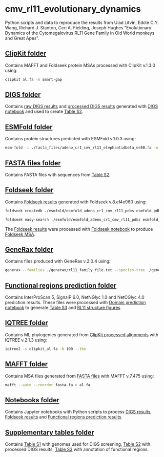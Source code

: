 # cmv_rl11_evolutionary_dynamics

Python scripts and data to reproduce the results from Ulad Litvin, Eddie C.Y. Wang, Richard J. Stanton, Ceri A. Fielding, Joseph Hughes "Evolutionary Dynamics of the Cytomegalovirus RL11 Gene Family in Old World monkeys and Great Apes".

## [ClipKit folder](clipkit)

Contains MAFFT and Foldseek protein MSAs processed with ClipKit v.1.3.0 using:

```bash
clipkit al.fa -m smart-gap
```

## [DIGS folder](digs)

Contains [raw DIGS results](digs/digs_raw_results.csv) and [processed DIGS results](digs/digs_processed_results_bitscore_46_length_75_one_hcmv.csv) generated with [DIGS notebook](notebooks/process_digs_results_manuscript.ipynb) and used to create [Table S2](supplementary_tables/sup_table_2_digs_results_table.csv).

## [ESMFold folder](esmfold)

Contains protein structures predicted with ESMFold v.1.0.3 using:

```bash
esm-fold -i ./fasta_files/adeno_cr1_cmv_rl11_elephantidbeta_ee50.fa -o ./esmfold/esmfold_adeno_cr1_cmv_rl11_pdbs
```

## [FASTA files folder](fasta_files)

Contains FASTA files with sequences from [Table S2](supplementary_tables/sup_table_2_digs_results_table.csv).

## [Foldseek folder](foldseek)

Contains [Foldseek results](foldseek/foldseek_esmfold_cmv_rl11_with_rl11d_only_results.tsv) generated with Foldseek v.8.ef4e960 using:

```bash
foldseek createdb ./esmfold/esmfold_adeno_cr1_cmv_rl11_pdbs esmfold_pdbs_DB

foldseek easy-search ./esmfold/esmfold_adeno_cr1_cmv_rl11_pdbs esmfold_pdbs_DB ./foldseek/foldseek_esmfold_cmv_rl11_with_rl11d_only_results.tsv tmp --format-output "query,target,fident,alnlen,mismatch,gapopen,qstart,qend,tstart,tend,qaln,taln,evalue,bits,prob,lddt,alntmscore" --exhaustive-search -e 1
```

The [Foldseek results](foldseek/foldseek_esmfold_cmv_rl11_with_rl11d_only_results.tsv) were processed with [Foldseek notebook](notebooks/process_foldseek_results_manuscript.ipynb) to produce [Foldseek MSA](foldseek/al_foldseek_esmfold_mandrillinebeta1_RL11J.fa).

## [GeneRax folder](generax)

Contains files produced with GeneRax v.2.0.4 using:

```bash
generax --families ./generax/rl11_family_file.txt --species-tree ./generax/cmv_tree.nw --rec-model UndatedDL --prefix ./generax/cmv_rl11_all_tbe_rec
```

## [Functional regions prediction folder](interproscan_signalp_netnglyc_netoglyc)

Contains InterProScan 5, SignalP 6.0, NetNGlyc 1.0 and NetOGlyc 4.0 prediction results. These files were processed with [Domain prediction notebook](notebooks/process_domain_prediction_results.ipynb) to generate [Table S3](supplementary_tables/sup_table_3_digs_results_table_only_cmv_with_domains_coordinates.csv) and [RL11 structure figures](interproscan_signalp_netnglyc_netoglyc/figures).

## [IQTREE folder](iqtree)

Contains ML phylogenies generated from [ClipKit processed alignments](clipkit) with IQTREE v.2.1.3 using:

```bash
iqtree2 -s clipkit_al.fa -b 100 --tbe
```
## [MAFFT folder](mafft)

Contains MSA files generated from [FASTA files](fasta_files) with MAFFT v.7.475 using:

```bash
mafft --auto --reorder fasta.fa > al.fa
```

## [Notebooks folder](notebooks)

Contains Jupyter notebooks with Python scripts to process [DIGS results](digs), [Foldseek results](foldseek) and [Functional regions prediction results](interproscan_signalp_netnglyc_netoglyc).

## [Supplementary tables folder](supplementary_tables)

Contains [Table S1](supplementary_tables/sup_table_1_digs_genomes_table.csv) with genomes used for DIGS screening, [Table S2](supplementary_tables/sup_table_2_digs_results_table.csv) with processed DIGS results, [Table S3](supplementary_tables/sup_table_3_digs_results_table_only_cmv_with_domains_coordinates.csv) with annotation of functional regions.

